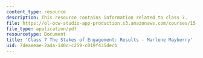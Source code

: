 ```yaml
---
content_type: resource
description: This resource contains information related to class 7.
file: https://ol-ocw-studio-app-production.s3.amazonaws.com/courses/15-067-competitive-decision-making-and-negotiation-spring-2011/7deaeeae2a4a140cc259c019f435decb_MIT15_067S11_Cl7_S_E_RE-MM.pdf
file_type: application/pdf
resourcetype: Document
title: 'Class 7 The Stakes of Engagement: Results - Marlene Mayberry'
uid: 7deaeeae-2a4a-140c-c259-c019f435decb
---
```

